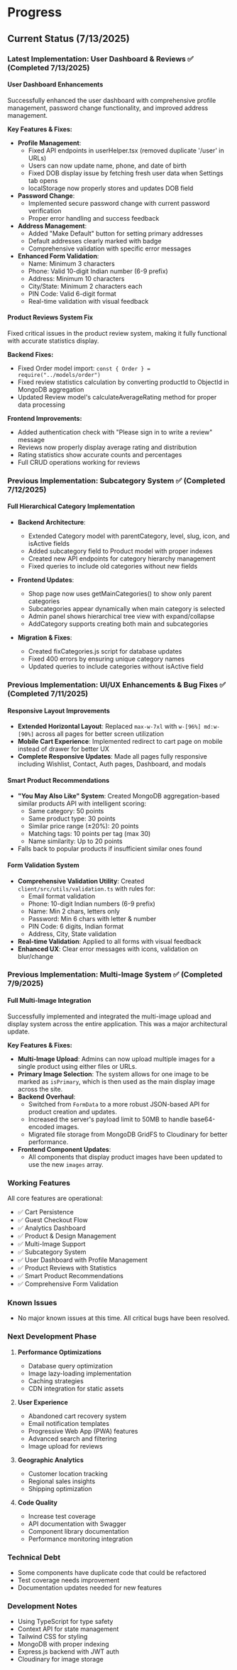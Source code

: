 # Progress

## Current Status (7/13/2025)

### Latest Implementation: User Dashboard & Reviews ✅ (Completed 7/13/2025)

#### User Dashboard Enhancements
Successfully enhanced the user dashboard with comprehensive profile management, password change functionality, and improved address management.

**Key Features & Fixes:**
- **Profile Management**:
  - Fixed API endpoints in userHelper.tsx (removed duplicate '/user' in URLs)
  - Users can now update name, phone, and date of birth
  - Fixed DOB display issue by fetching fresh user data when Settings tab opens
  - localStorage now properly stores and updates DOB field
- **Password Change**:
  - Implemented secure password change with current password verification
  - Proper error handling and success feedback
- **Address Management**:
  - Added "Make Default" button for setting primary addresses
  - Default addresses clearly marked with badge
  - Comprehensive validation with specific error messages
- **Enhanced Form Validation**:
  - Name: Minimum 3 characters
  - Phone: Valid 10-digit Indian number (6-9 prefix)
  - Address: Minimum 10 characters
  - City/State: Minimum 2 characters each
  - PIN Code: Valid 6-digit format
  - Real-time validation with visual feedback

#### Product Reviews System Fix
Fixed critical issues in the product review system, making it fully functional with accurate statistics display.

**Backend Fixes:**
- Fixed Order model import: `const { Order } = require("../models/order")`
- Fixed review statistics calculation by converting productId to ObjectId in MongoDB aggregation
- Updated Review model's calculateAverageRating method for proper data processing

**Frontend Improvements:**
- Added authentication check with "Please sign in to write a review" message
- Reviews now properly display average rating and distribution
- Rating statistics show accurate counts and percentages
- Full CRUD operations working for reviews

### Previous Implementation: Subcategory System ✅ (Completed 7/12/2025)

#### Full Hierarchical Category Implementation
- **Backend Architecture**:
  - Extended Category model with parentCategory, level, slug, icon, and isActive fields
  - Added subcategory field to Product model with proper indexes
  - Created new API endpoints for category hierarchy management
  - Fixed queries to include old categories without new fields

- **Frontend Updates**:
  - Shop page now uses getMainCategories() to show only parent categories
  - Subcategories appear dynamically when main category is selected
  - Admin panel shows hierarchical tree view with expand/collapse
  - AddCategory supports creating both main and subcategories

- **Migration & Fixes**:
  - Created fixCategories.js script for database updates
  - Fixed 400 errors by ensuring unique category names
  - Updated queries to include categories without isActive field

### Previous Implementation: UI/UX Enhancements & Bug Fixes ✅ (Completed 7/11/2025)

#### Responsive Layout Improvements
- **Extended Horizontal Layout**: Replaced `max-w-7xl` with `w-[96%] md:w-[90%]` across all pages for better screen utilization
- **Mobile Cart Experience**: Implemented redirect to cart page on mobile instead of drawer for better UX
- **Complete Responsive Updates**: Made all pages fully responsive including Wishlist, Contact, Auth pages, Dashboard, and modals

#### Smart Product Recommendations
- **"You May Also Like" System**: Created MongoDB aggregation-based similar products API with intelligent scoring:
  - Same category: 50 points
  - Same product type: 30 points
  - Similar price range (±20%): 20 points
  - Matching tags: 10 points per tag (max 30)
  - Name similarity: Up to 20 points
- Falls back to popular products if insufficient similar ones found

#### Form Validation System
- **Comprehensive Validation Utility**: Created `client/src/utils/validation.ts` with rules for:
  - Email format validation
  - Phone: 10-digit Indian numbers (6-9 prefix)
  - Name: Min 2 chars, letters only
  - Password: Min 6 chars with letter & number
  - PIN Code: 6 digits, Indian format
  - Address, City, State validation
- **Real-time Validation**: Applied to all forms with visual feedback
- **Enhanced UX**: Clear error messages with icons, validation on blur/change

### Previous Implementation: Multi-Image System ✅ (Completed 7/9/2025)

#### Full Multi-Image Integration
Successfully implemented and integrated the multi-image upload and display system across the entire application. This was a major architectural update.

**Key Features & Fixes:**
-   **Multi-Image Upload**: Admins can now upload multiple images for a single product using either files or URLs.
-   **Primary Image Selection**: The system allows for one image to be marked as `isPrimary`, which is then used as the main display image across the site.
-   **Backend Overhaul**:
    *   Switched from `FormData` to a more robust JSON-based API for product creation and updates.
    *   Increased the server's payload limit to 50MB to handle base64-encoded images.
    *   Migrated file storage from MongoDB GridFS to Cloudinary for better performance.
-   **Frontend Component Updates**:
    *   All components that display product images have been updated to use the new `images` array.

### Working Features
All core features are operational:
- ✅ Cart Persistence
- ✅ Guest Checkout Flow
- ✅ Analytics Dashboard
- ✅ Product & Design Management
- ✅ Multi-Image Support
- ✅ Subcategory System
- ✅ User Dashboard with Profile Management
- ✅ Product Reviews with Statistics
- ✅ Smart Product Recommendations
- ✅ Comprehensive Form Validation

### Known Issues
- No major known issues at this time. All critical bugs have been resolved.

### Next Development Phase
1. **Performance Optimizations**
   - Database query optimization
   - Image lazy-loading implementation
   - Caching strategies
   - CDN integration for static assets

2. **User Experience**
   - Abandoned cart recovery system
   - Email notification templates
   - Progressive Web App (PWA) features
   - Advanced search and filtering
   - Image upload for reviews

3. **Geographic Analytics**
   - Customer location tracking
   - Regional sales insights
   - Shipping optimization

4. **Code Quality**
   - Increase test coverage
   - API documentation with Swagger
   - Component library documentation
   - Performance monitoring integration

### Technical Debt
- Some components have duplicate code that could be refactored
- Test coverage needs improvement
- Documentation updates needed for new features

### Development Notes
- Using TypeScript for type safety
- Context API for state management
- Tailwind CSS for styling
- MongoDB with proper indexing
- Express.js backend with JWT auth
- Cloudinary for image storage
